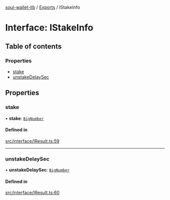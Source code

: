 [soul-wallet-lib](../README.md) / [Exports](../modules.md) / IStakeInfo

# Interface: IStakeInfo

## Table of contents

### Properties

- [stake](IStakeInfo.md#stake)
- [unstakeDelaySec](IStakeInfo.md#unstakedelaysec)

## Properties

### stake

• **stake**: [`BigNumber`](../classes/internal_.BigNumber.md)

#### Defined in

[src/interface/IResult.ts:59](https://github.com/zhangshengjie/soulwalletlib/blob/93d2029/src/interface/IResult.ts#L59)

___

### unstakeDelaySec

• **unstakeDelaySec**: [`BigNumber`](../classes/internal_.BigNumber.md)

#### Defined in

[src/interface/IResult.ts:60](https://github.com/zhangshengjie/soulwalletlib/blob/93d2029/src/interface/IResult.ts#L60)

